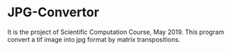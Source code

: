 # JPG-Convertor
It is the project of Scientific Computation Course, May 2019.
This program convert a tif image into jpg format by matrix transpositions.
